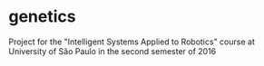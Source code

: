 # genetics
Project for the "Intelligent Systems Applied to Robotics" course at University of São Paulo in the second semester of 2016
